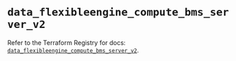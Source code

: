 # `data_flexibleengine_compute_bms_server_v2`

Refer to the Terraform Registry for docs: [`data_flexibleengine_compute_bms_server_v2`](https://registry.terraform.io/providers/flexibleenginecloud/flexibleengine/1.46.0/docs/data-sources/compute_bms_server_v2).
